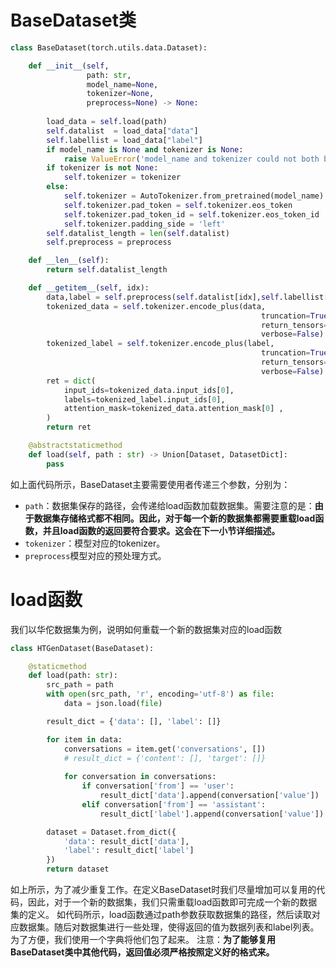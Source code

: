 # BaseDataset类
```python
class BaseDataset(torch.utils.data.Dataset):

    def __init__(self,
                 path: str,
                 model_name=None,
                 tokenizer=None,
                 preprocess=None) -> None:
        
        load_data = self.load(path)
        self.datalist  = load_data["data"]
        self.labellist = load_data["label"]
        if model_name is None and tokenizer is None:
            raise ValueError('model_name and tokenizer could not both be None')
        if tokenizer is not None:
            self.tokenizer = tokenizer
        else:
            self.tokenizer = AutoTokenizer.from_pretrained(model_name)
            self.tokenizer.pad_token = self.tokenizer.eos_token
            self.tokenizer.pad_token_id = self.tokenizer.eos_token_id
            self.tokenizer.padding_side = 'left'
        self.datalist_length = len(self.datalist)
        self.preprocess = preprocess

    def __len__(self):
        return self.datalist_length

    def __getitem__(self, idx):
        data,label = self.preprocess(self.datalist[idx],self.labellist[idx])
        tokenized_data = self.tokenizer.encode_plus(data,
                                                        truncation=True,
                                                        return_tensors='pt',
                                                        verbose=False)
        tokenized_label = self.tokenizer.encode_plus(label,
                                                        truncation=True,
                                                        return_tensors='pt',
                                                        verbose=False)
        ret = dict(
            input_ids=tokenized_data.input_ids[0],
            labels=tokenized_label.input_ids[0],
            attention_mask=tokenized_data.attention_mask[0] ,
        )
        return ret

    @abstractstaticmethod
    def load(self, path : str) -> Union[Dataset, DatasetDict]:
        pass
```
如上面代码所示，BaseDataset主要需要使用者传递三个参数，分别为：
 - `path`：数据集保存的路径，会传递给load函数加载数据集。需要注意的是：**由于数据集存储格式都不相同。因此，对于每一个新的数据集都需要重载load函数，并且load函数的返回要符合要求。这会在下一小节详细描述。**
 - `tokenizer`：模型对应的tokenizer。
 - `preprocess`模型对应的预处理方式。
# load函数
我们以华佗数据集为例，说明如何重载一个新的数据集对应的load函数
```python
class HTGenDataset(BaseDataset):

    @staticmethod
    def load(path: str):
        src_path = path
        with open(src_path, 'r', encoding='utf-8') as file:
            data = json.load(file)

        result_dict = {'data': [], 'label': []}

        for item in data:
            conversations = item.get('conversations', [])
            # result_dict = {'content': [], 'target': []}
            
            for conversation in conversations:
                if conversation['from'] == 'user':
                    result_dict['data'].append(conversation['value'])
                elif conversation['from'] == 'assistant':
                    result_dict['label'].append(conversation['value'])

        dataset = Dataset.from_dict({
            'data': result_dict['data'],
            'label': result_dict['label']
        })
        return dataset
```
如上所示，为了减少重复工作。在定义BaseDataset时我们尽量增加可以复用的代码，因此，对于一个新的数据集，我们只需重载load函数即可完成一个新的数据集的定义。
如代码所示，load函数通过path参数获取数据集的路径，然后读取对应数据集。随后对数据集进行一些处理，使得返回的值为数据列表和label列表。为了方便，我们使用一个字典将他们包了起来。
注意：**为了能够复用BaseDataset类中其他代码，返回值必须严格按照定义好的格式来。**

